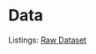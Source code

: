 # Data
Listings: [Raw Dataset](http://data.insideairbnb.com/united-states/nc/asheville/2021-04-19/data/listings.csv.gz)
